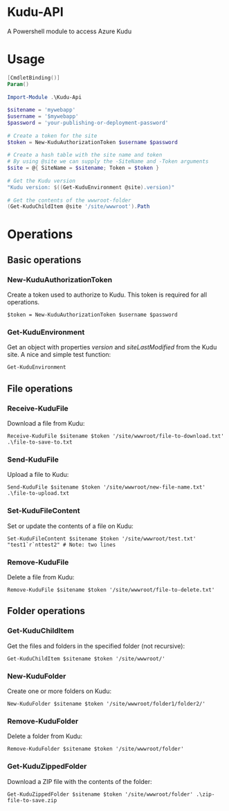 # Kudu-API
A Powershell module to access Azure Kudu

# Usage
```powershell
[CmdletBinding()]
Param()
 
Import-Module .\Kudu-Api
 
$sitename = 'mywebapp'
$username = '$mywebapp'
$password = 'your-publishing-or-deployment-password'
 
# Create a token for the site
$token = New-KuduAuthorizationToken $username $password
 
# Create a hash table with the site name and token
# By using @site we can supply the -SiteName and -Token arguments
$site = @{ SiteName = $sitename; Token = $token }
 
# Get the Kudu version
"Kudu version: $((Get-KuduEnvironment @site).version)"
 
# Get the contents of the wwwroot-folder
(Get-KuduChildItem @site '/site/wwwroot').Path
```

# Operations
## Basic operations
### New-KuduAuthorizationToken
Create a token used to authorize to Kudu. This token is required for all operations.

    $token = New-KuduAuthorizationToken $username $password

### Get-KuduEnvironment
Get an object with properties *version* and *siteLastModified* from the Kudu site. A nice and simple test function:

    Get-KuduEnvironment

## File operations
### Receive-KuduFile
Download a file from Kudu:

    Receive-KuduFile $sitename $token '/site/wwwroot/file-to-download.txt' .\file-to-save-to.txt

### Send-KuduFile
Upload a file to Kudu:

    Send-KuduFile $sitename $token '/site/wwwroot/new-file-name.txt' .\file-to-upload.txt

### Set-KuduFileContent
Set or update the contents of a file on Kudu:

    Set-KuduFileContent $sitename $token '/site/wwwroot/test.txt' "test1`r`nttest2" # Note: two lines

### Remove-KuduFile
Delete a file from Kudu:

    Remove-KuduFile $sitename $token '/site/wwwroot/file-to-delete.txt'

## Folder operations
### Get-KuduChildItem
Get the files and folders in the specified folder (not recursive):

    Get-KuduChildItem $sitename $token '/site/wwwroot/'

### New-KuduFolder
Create one or more folders on Kudu:

    New-KuduFolder $sitename $token '/site/wwwroot/folder1/folder2/'

### Remove-KuduFolder
Delete a folder from Kudu:

    Remove-KuduFolder $sitename $token '/site/wwwroot/folder'

### Get-KuduZippedFolder
Download a ZIP file with the contents of the folder:

    Get-KuduZippedFolder $sitename $token '/site/wwwroot/folder' .\zip-file-to-save.zip
